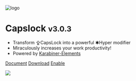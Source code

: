 ![logo](img/logo.png)

# Capslock <small>v3.0.3</small>

- Transform ⇪CapsLock into a powerful ✱Hyper modifier
- Miraculously increases your work productivity!
- Powered by [Karabiner-Elements](https://karabiner-elements.pqrs.org/)

[Document](#CapsLock)
[Download](https://github.com/pqrs-org/Karabiner-Elements/releases/download/v14.2.0/Karabiner-Elements-14.2.0.dmg)
[Enable](karabiner://karabiner/assets/complex_modifications/import?url=https://ke-complex-modifications.pqrs.org/json/caps_lock_enhancement.json)


<!-- background image -->

![](img/bg.jpg)


